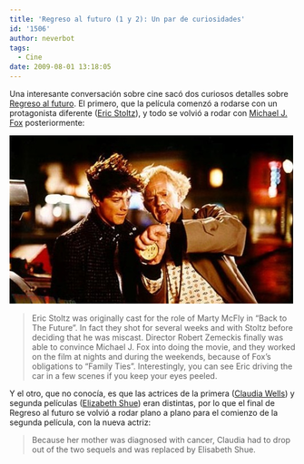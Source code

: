 ```yaml
---
title: 'Regreso al futuro (1 y 2): Un par de curiosidades'
id: '1506'
author: neverbot
tags:
  - Cine
date: 2009-08-01 13:18:05
---
```


Una interesante conversación sobre cine sacó dos curiosos detalles sobre [Regreso al futuro](http://www.imdb.com/title/tt0088763/). El primero, que la película comenzó a rodarse con un protagonista diferente ([Eric Stoltz](http://www.imdb.com/name/nm0000655/)), y todo se volvió a rodar con [Michael J. Fox](http://www.imdb.com/name/nm0000150/) posteriormente:

![Eric Stoltz Back to the Future](./regreso-al-futuro-1-y-2-un-par-de-curiosidades/Eric-Stoltz-Back-to-the-Future.jpg "Eric Stoltz Back to the Future")

> Eric Stoltz was originally cast for the role of Marty McFly in “Back to The Future”. In fact they shot for several weeks and with Stoltz before deciding that he was miscast. Director Robert Zemeckis finally was able to convince Michael J. Fox into doing the movie, and they worked on the film at nights and during the weekends, because of Fox’s obligations to “Family Ties”. Interestingly, you can see Eric driving the car in a few scenes if you keep your eyes peeled.

Y el otro, que no conocía, es que las actrices de la primera ([Claudia Wells](http://www.imdb.com/name/nm0920148/)) y segunda películas ([Elizabeth Shue](http://www.imdb.com/name/nm0000223/)) eran distintas, por lo que el final de Regreso al futuro se volvió a rodar plano a plano para el comienzo de la segunda película, con la nueva actriz:

> Because her mother was diagnosed with cancer, Claudia had to drop out of the two sequels and was replaced by Elisabeth Shue.